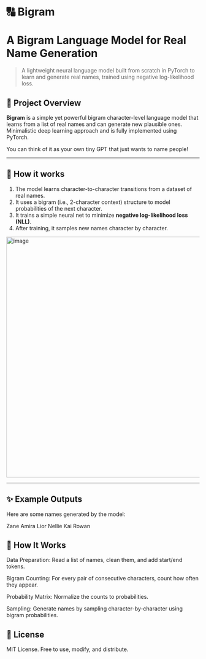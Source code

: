 # 🔠 Bigram
# A Bigram Language Model for Real Name Generation

> A lightweight neural language model built from scratch in PyTorch to learn and generate real names, trained using negative log-likelihood loss.

## 🚀 Project Overview

**Bigram** is a simple yet powerful bigram character-level language model that learns from a list of real names and can generate new plausible ones. Minimalistic deep learning approach and is fully implemented using PyTorch.

You can think of it as your own tiny GPT that just wants to name people!

---

## 🧠 How it works

1. The model learns character-to-character transitions from a dataset of real names.
2. It uses a bigram (i.e., 2-character context) structure to model probabilities of the next character.
3. It trains a simple neural net to minimize **negative log-likelihood loss (NLL)**.
4. After training, it samples new names character by character.


<img width="628" height="627" alt="image" src="https://github.com/user-attachments/assets/9e5608ac-966c-4fcf-81e1-1d72e5c960b2" />

---

## ✨ Example Outputs

Here are some names generated by the model:



Zane
Amira
Lior
Nellie
Kai
Rowan

## 🧠 How It Works
Data Preparation: Read a list of names, clean them, and add start/end tokens.

Bigram Counting: For every pair of consecutive characters, count how often they appear.

Probability Matrix: Normalize the counts to probabilities.

Sampling: Generate names by sampling character-by-character using bigram probabilities.

## 📜 License
MIT License. Free to use, modify, and distribute.
